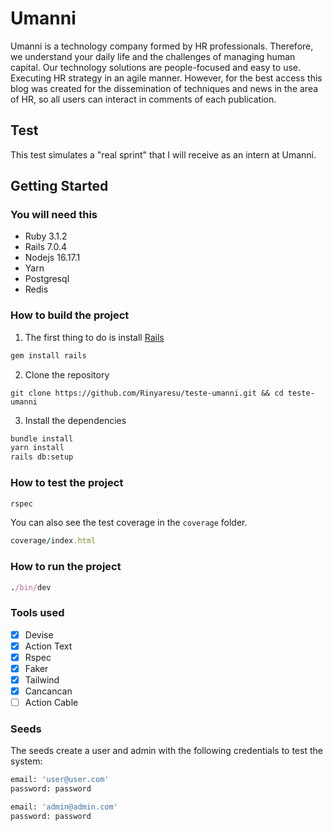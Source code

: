 # Umanni

Umanni is a technology company formed by HR professionals. Therefore, we understand your daily life and the challenges of managing human capital. Our technology solutions are people-focused and easy to use. Executing HR strategy in an agile manner. However, for the best access this blog was created for the dissemination of techniques and news in the area of ​​HR, so all users can interact in comments of each publication.

## Test

This test simulates a "real sprint" that I will receive as an intern at Umanni.

## Getting Started

### You will need this

* Ruby 3.1.2
* Rails 7.0.4
* Nodejs 16.17.1
* Yarn
* Postgresql
* Redis

### How to build the project

1. The first thing to do is install [Rails](https://github.com/rails/rails#getting-started)

```ruby
gem install rails
```

2. Clone the repository

`git clone https://github.com/Rinyaresu/teste-umanni.git && cd teste-umanni`

3. Install the dependencies

```bash
bundle install
yarn install
rails db:setup
```

### How to test the project

```ruby
rspec
```

You can also see the test coverage in the `coverage` folder.

```ruby
coverage/index.html
```

### How to run the project

```ruby
./bin/dev
```

### Tools used

* [x] Devise
* [x] Action Text
* [x] Rspec
* [x] Faker
* [x] Tailwind
* [x] Cancancan
* [ ] Action Cable

### Seeds

The seeds create a user and admin with the following credentials to test the system:

```bash
email: 'user@user.com'
password: password
```

```bash
email: 'admin@admin.com'
password: password
```
